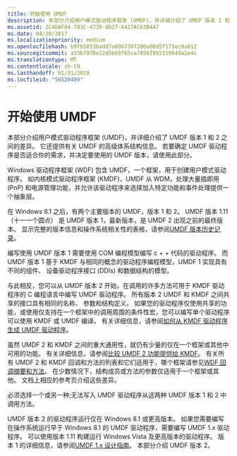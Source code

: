 ```yaml
---
title: 开始使用 UMDF
description: 本部分介绍用户模式驱动程序框架 (UMDF)，并详细介绍了 UMDF 版本 1 和 2 之间的差异。
ms.assetid: 2C4DAFA4-783C-4739-8D27-A417AC63B447
ms.date: 04/20/2017
ms.localizationpriority: medium
ms.openlocfilehash: b9f65853badd7a6967387206e00d5f173ec9a812
ms.sourcegitcommit: a33b7978e22d5bb9f65ca7056f955319049a2e4c
ms.translationtype: MT
ms.contentlocale: zh-CN
ms.lasthandoff: 01/31/2019
ms.locfileid: "56520499"
---
```

# <a name="getting-started-with-umdf"></a>开始使用 UMDF


本部分介绍用户模式驱动程序框架 (UMDF)，并详细介绍了 UMDF 版本 1 和 2 之间的差异。 它还提供有关 UMDF 的高级体系结构信息。 若要确定 UMDF 驱动程序是否适合你的需求，并决定要使用的 UMDF 版本，请使用此部分。

Windows 驱动程序框架 (WDF) 包含 UMDF，一个框架，用于创建用户模式驱动程序。 如内核模式驱动程序框架 (KMDF)，UMDF 从 WDM，处理大量插即用 (PnP) 和电源管理功能，并允许该驱动程序来选择加入特定功能和事件处理提供一个抽象层。

在 Windows 8.1 之后，有两个主要版本的 UMDF，版本 1 和 2。 UMDF 版本 1.11 （十一一个圆点） 是 UMDF 版本 1，最新版本，是 UMDF 2 出现之前的最终版本。 显示完整的版本信息和操作系统相关性的表格，请参阅[UMDF 版本历史记录](umdf-version-history.md)。

编写使用 UMDF 版本 1 需要使用 COM 编程模型编写 c + + 代码的驱动程序。 而 UMDF 版本 1 基于 KMDF 与相同的概念的驱动程序编程模型，UMDF 1 实现具有不同的组件、 设备驱动程序接口 (DDIs) 和数据结构的模型。

与此相反，您可以从 UMDF 版本 2 开始，在调用的许多方法可用于 KMDF 驱动程序的 C 编程语言中编写 UMDF 驱动程序。 所有版本 2 UMDF 和 KMDF 之间共享的接口具有相同的名称、 参数和结构定义。 如果您的驱动程序仅使用共享的功能，或使用仅支持在一个框架中的调用周围的条件性宏，您可以编写单个驱动程序可以使用 KMDF 或 UMDF 编译。 有关详细信息，请参阅[如何从 KMDF 驱动程序生成 UMDF 驱动程序](how-to-generate-a-umdf-driver-from-a-kmdf-driver.md)。

虽然 UMDF 2 和 KMDF 之间的重大通用性，就仍有少量的仅在一个框架或其他中可用的功能。 有关详细信息，请参阅[比较 UMDF 2 功能提供给 KMDF](comparing-umdf-2-0-functionality-to-kmdf.md)。 有关所有 UMDF 2 和 KMDF 回调和方法的列表和它们适用于，哪个框架请参见[WDF 回调摘要和方法](https://msdn.microsoft.com/library/windows/hardware/dn265591)。 在少数情况下，结构成员或方法的参数仅适用于一个框架或其他。 文档上相应的参考页介绍这些差异。

必须选择一个或另一种;无法写入 UMDF 驱动程序从这两种 UMDF 版本 1 和 2 中调用方法。

UMDF 版本 2 的驱动程序运行仅在 Windows 8.1 或更高版本。 如果您需要编写在操作系统运行早于 Windows 8.1 的 UMDF 驱动程序，需要编写 UMDF 1.x 驱动程序。 可以使用版本 1.11 构建运行 Windows Vista 及更高版本的驱动程序。 版本 1 的详细信息，请参阅[UMDF 1.x 设计指南](user-mode-driver-framework-design-guide.md)。 本部分介绍 UMDF 版本 2。



 

 

